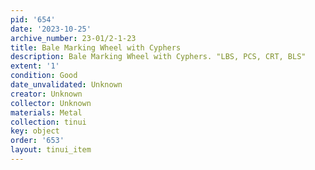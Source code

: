 ```yaml
---
pid: '654'
date: '2023-10-25'
archive_number: 23-01/2-1-23
title: Bale Marking Wheel with Cyphers
description: Bale Marking Wheel with Cyphers. "LBS, PCS, CRT, BLS"
extent: '1'
condition: Good
date_unvalidated: Unknown
creator: Unknown
collector: Unknown
materials: Metal
collection: tinui
key: object
order: '653'
layout: tinui_item
---
```

